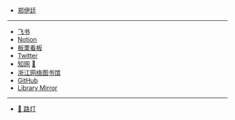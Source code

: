 - [郑伊廷](https://www.xdite.com/)
---
- [飞书](https://e8aced0umw.feishu.cn/drive/me/)
- [Notion](https://www.notion.so/)
- [板栗看板](https://feishu.banlikanban.com/kanban/61d5bb6ec6367d1d1e0d635a)
- [Twitter](https://tweetdeck.twitter.com/)
- [知网](https://www.cnki.net/) [🔐](/zy/知网账号.md)
- [浙江网络图书馆](http://www.zjelib.cn/login/login.action)
- [GitHub](https://github.com/dingeral)
- [Library Mirror](https://www.library.ac.cn/)

---

- [🌟 路灯](https://dingerall.notion.site/b0fffb8078e44b4a9119d1b3bdfcb4b5)

<!-- 

- [Quora](https://www.quora.com/)

- [Amazon](https://www.amazon.cn/)

- [Greasy Fork](https://greasyfork.org/zh-CN)

- [lesswrong](https://www.lesswrong.com/)

- [XKCD](https://xkcd.in/)：XKCD中文站，一个关于浪漫、隐喻、数字、以及语言的线上漫画。 -->